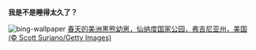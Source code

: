 
**我是不是睡得太久了？**

![bing-wallpaper](https://www.bing.com/th?id=OHR.SpringCub_ZH-CN1643833378_1920x1080.jpg)
[春天的美洲黑熊幼崽，仙纳度国家公园，弗吉尼亚州，美国 (© Scott Suriano/Getty Images)](https://www.bing.com/search?q=%E7%BE%8E%E6%B4%B2%E9%BB%91%E7%86%8A&amp;form=hpcapt&amp;mkt=zh-cn)
  